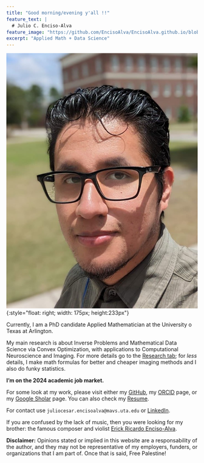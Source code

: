 ```yaml
---
title: "Good morning/evening y'all !!"
feature_text: |
  # Julio C. Enciso-Alva
feature_image: "https://github.com/EncisoAlva/EncisoAlva.github.io/blob/main/img/banner_TB.jpg?raw=true"
excerpt: "Applied Math + Data Science"
---
```


![Profile Picture](https://github.com/EncisoAlva/EncisoAlva.github.io/blob/main/img/profile1.jpg?raw=true){:style="float: right; width: 175px; height:233px"}



Currently, I am a PhD candidate Applied Mathematician at the University o Texas at Arlington.

My main research is about Inverse Problems and Mathematical Data Science via Convex Optimization, with applications to Computational Neuroscience and Imaging. 
For  more details go to the [Research tab](research.md); for _less_ details, I make math formulas for better and cheaper imaging methods and I also do funky statistics.

**I’m on the 2024 academic job market.**

For some look at my work, please visit either my [GitHub](https://github.com/EncisoAlva), my [ORCID](https://orcid.org/0000-0002-8315-6849) page, or my [Google Sholar](https://scholar.google.com/citations?hl=en&user=qqw6kegAAAAJ) page.
You can also check my [Resume](/files/EncisoAlva_resume.pdf?raw=true).

For contact use `juliocesar.encisoalva@mavs.uta.edu` or [LinkedIn](https://www.linkedin.com/in/julio-enciso-alva/).

If you are confused by the lack of music, then you were looking for my brother: the famous composer and violist [Erick Ricardo Enciso-Alva](https://linktr.ee/erealva).

**Disclaimer:** Opinions stated or implied in this website are a responsability of the author, and they may not be representative of my employers, funders, or organizations that I am part of. Once that is said, Free Palestine!